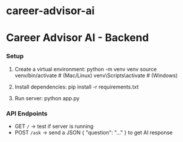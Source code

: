 # career-advisor-ai

# Career Advisor AI - Backend

### Setup
1. Create a virtual environment:
   python -m venv venv
   source venv/bin/activate   # (Mac/Linux)
   venv\Scripts\activate      # (Windows)

2. Install dependencies:
   pip install -r requirements.txt

3. Run server:
   python app.py

### API Endpoints
- GET `/` → test if server is running
- POST `/ask` → send a JSON { "question": "..." } to get AI response
